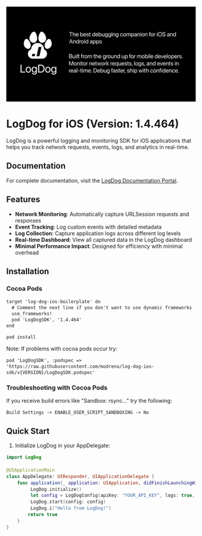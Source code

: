 ![LogDog Feature Graphic](feature-graphic.png)

# LogDog for iOS (Version: 1.4.464)

LogDog is a powerful logging and monitoring SDK for iOS applications that helps you track network requests, events, logs, and analytics in real-time.

## Documentation

For complete documentation, visit the [LogDog Documentation Portal](https://docs.logdog.app).

## Features

- **Network Monitoring**: Automatically capture URLSession requests and responses
- **Event Tracking**: Log custom events with detailed metadata
- **Log Collection**: Capture application logs across different log levels
- **Real-time Dashboard**: View all captured data in the LogDog dashboard
- **Minimal Performance Impact**: Designed for efficiency with minimal overhead

## Installation


### Cocoa Pods 

```
target 'log-dog-ios-boilerplate' do
  # Comment the next line if you don't want to use dynamic frameworks
  use_frameworks!
  pod 'LogDogSDK', '1.4.464'
end
```

```bash
pod install
```

Note: If problems with cocoa pods occur try:

```
pod 'LogDogSDK', :podspec => 'https://raw.githubusercontent.com/modrena/log-dog-ios-sdk/v{VERSION}/LogDogSDK.podspec'
```

### Troubleshooting with Cocoa Pods

If you receive build errors like "Sandbox: rsync..." try the following:

```
Build Settings -> ENABLE_USER_SCRIPT_SANDBOXING -> No
```

## Quick Start

1. Initialize LogDog in your AppDelegate:

```swift
import LogDog

@UIApplicationMain
class AppDelegate: UIResponder, UIApplicationDelegate {
    func application(_ application: UIApplication, didFinishLaunchingWithOptions launchOptions: [UIApplication.LaunchOptionsKey: Any]?) -> Bool {
         LogDog.initialize()
         let config = LogDogConfig(apiKey: "YOUR_API_KEY", logs: true, network: true, events: true)
         LogDog.start(config: config)
         LogDog.i("Hello from LogDog!")
        return true
    }
}
```
